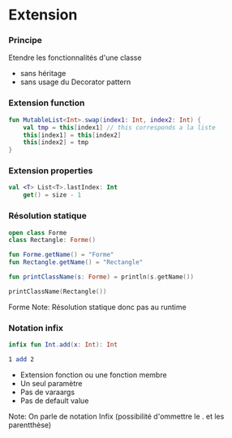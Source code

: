 # Extension


### Principe 

Etendre les fonctionnalités d'une classe
- sans héritage<!-- .element: class="fragment" -->
- sans usage du Decorator pattern<!-- .element: class="fragment" -->


### Extension function

```kotlin
fun MutableList<Int>.swap(index1: Int, index2: Int) {
    val tmp = this[index1] // this corresponds a la liste
    this[index1] = this[index2]
    this[index2] = tmp
}
```


### Extension properties

```kotlin
val <T> List<T>.lastIndex: Int 
    get() = size - 1
```


### Résolution statique

```kotlin
open class Forme
class Rectangle: Forme()

fun Forme.getName() = "Forme"
fun Rectangle.getName() = "Rectangle"

fun printClassName(s: Forme) = println(s.getName())   

printClassName(Rectangle())
```

Forme <!-- .element: class="fragment" style="color: green"-->
Note: Résolution statique donc pas au runtime


### Notation infix

```kotlin
infix fun Int.add(x: Int): Int 

1 add 2
```

- Extension fonction ou une fonction membre <!-- .element: class="fragment"-->
- Un seul paramètre <!-- .element: class="fragment" -->
- Pas de varaargs <!-- .element: class="fragment"-->
- Pas de default value <!-- .element: class="fragment"-->

Note: On parle de notation Infix (possibilité d'ommettre le . et les parentthèse)
